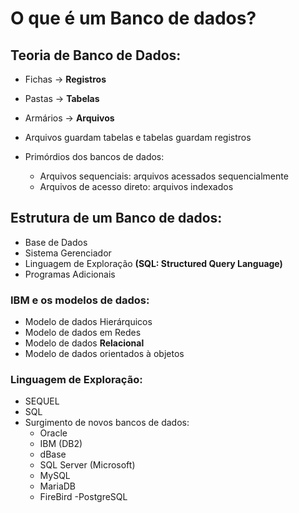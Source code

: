 # O que é um Banco de dados?

## Teoria de Banco de Dados:

- Fichas -> <strong>Registros</strong>
- Pastas -> <strong>Tabelas</strong>
- Armários -> <strong>Arquivos</strong>

- Arquivos guardam tabelas e tabelas guardam registros

- Primórdios dos bancos de dados:
    - Arquivos sequenciais: arquivos acessados sequencialmente
    - Arquivos de acesso direto: arquivos indexados

## Estrutura de um Banco de dados:

- Base de Dados
- Sistema Gerenciador
- Linguagem de Exploração <strong>(SQL: Structured Query Language)</strong>
- Programas Adicionais

### IBM e os modelos de dados:

- Modelo de dados Hierárquicos
- Modelo de dados em Redes
- Modelo de dados <strong>Relacional</strong>
- Modelo de dados orientados à objetos

### Linguagem de Exploração:

- SEQUEL
- SQL
- Surgimento de novos bancos de dados:
    - Oracle
    - IBM (DB2)
    - dBase
    - SQL Server (Microsoft)
    - MySQL
    - MariaDB
    - FireBird
    -PostgreSQL